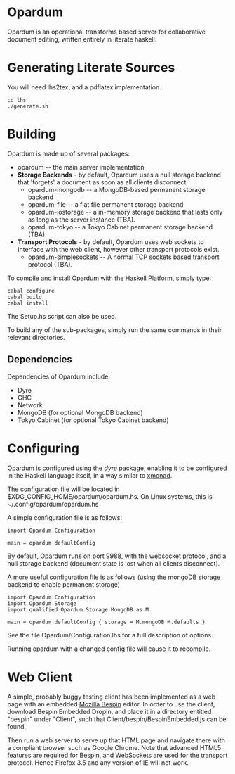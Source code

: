 Opardum
=======

Opardum is an operational transforms based server for collaborative document editing, written entirely in literate haskell.

Generating Literate Sources
===========================

You will need lhs2tex, and a pdflatex implementation.

    cd lhs
    ./generate.sh


Building
========

Opardum is made up of several packages:

 * opardum -- the main server implementation
 * **Storage Backends** - by default, Opardum uses a null storage backend that 'forgets' a document as soon as all clients disconnect.
   * opardum-mongodb -- a MongoDB-based permanent storage backend 
   * opardum-file -- a flat file permanent storage backend
   * opardum-iostorage -- a in-memory storage backend that lasts only as long as the server instance (TBA).
   * opardum-tokyo -- a Tokyo Cabinet permanent storage backend (TBA).
 * **Transport Protocols** - by default, Opardum uses web sockets to interface with the web client, however other transport protocols exist.
   * opardum-simplesockets -- A normal TCP sockets based transport protocol (TBA).

To compile and install Opardum with the [Haskell Platform](http://hackage.haskell.org/platform/), simply type:

    cabal configure
    cabal build
    cabal install

The Setup.hs script can also be used.

To build any of the sub-packages, simply run the same commands in their relevant directories.

Dependencies
------------

Dependencies of Opardum include:

  * Dyre
  * GHC
  * Network
  * MongoDB (for optional MongoDB backend)
  * Tokyo Cabinet (for optional Tokyo Cabinet backend)

Configuring
===========

Opardum is configured using the *dyre* package, enabling it to be configured in the Haskell language itself, in a way similar to
[xmonad](http://xmonad.org).

The configuration file will be located in $XDG_CONFIG_HOME/opardum/opardum.hs. On Linux systems, this is ~/.config/opardum/opardum.hs

A simple configuration file is as follows:

    import Opardum.Configuration

    main = opardum defaultConfig

By default, Opardum runs on port 9988, with the websocket protocol, and a null storage backend (document state is lost when all clients disconnect).

A more useful configuration file is as follows (using the mongoDB storage backend to enable permanent storage)

    import Opardum.Configuration
    import Opardum.Storage
    import qualified Opardum.Storage.MongoDB as M

    main = opardum defaultConfig { storage = M.mongoDB M.defaults }

See the file Opardum/Configuration.lhs for a full description of options.

Running opardum with a changed config file will cause it to recompile.

Web Client
==========

A simple, probably buggy testing client has been implemented as a web page with an embedded [Mozilla Bespin](https://bespin.mozillalabs.com/) editor. In order
to use the client, download Bespin Embedded DropIn, and place it in a directory entitled "bespin" under "Client", such that Client/bespin/BespinEmbedded.js can 
be found.

Then run a web server to serve up that HTML page and navigate there with a compliant browser such as Google Chrome. Note that advanced HTML5 features are required
for Bespin, and WebSockets are used for the transport protocol. Hence Firefox 3.5 and any version of IE will not work.
